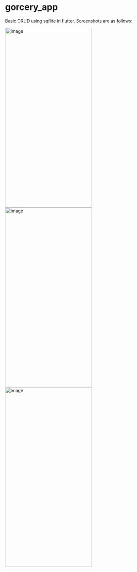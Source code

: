 # gorcery_app

Basic CRUD using sqflite in flutter. Screenshots are as follows:

<img width="280" height="580" alt="image" src="https://github.com/user-attachments/assets/bd46c91e-cf99-47ba-a04b-8b1e5daa3e73" />
<img width="280" height="580" alt="image" src="https://github.com/user-attachments/assets/3652653a-bec2-4e6f-abe5-23b2c4d99174" />
<img width="280" height="580" alt="image" src="https://github.com/user-attachments/assets/7dc58bd3-f176-429e-8774-a5e8beaf23c9" />
